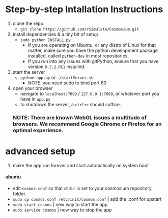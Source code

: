 Step-by-step Intallation Instructions
======
1. clone the repo
    * `git clone https://github.com/rSimulate/Cosmosium.git`
2. install dependencies & a tiny bit of setup
    * `sudo python INSTALL.py`
        * If you are operating on Ubuntu, or any distro of Linux for that matter, make sure you have the 
        python development package installed, called `python-dev` in most repositories.
        * If you run into any issues with gitPython, ensure that you have version `0.3.2.RC1` installed.
3. start the server
    * `python app.py` or `./startServer.sh`
        * NOTE: you need sudo to bind port 80
4. open your browser
    * navigate to `localhost:7099` / `127.0.0.1:7099`, or whatever port you have in `app.py`
    * to shutdown the server, a `ctrl+c` should suffice. 
    ### NOTE: There are known WebGL issues a multitude of browsers. We recommend Google Chrome or Firefox for an optimal experience. ###
    

advanced setup
======
1. make the app run forever and start automatically on system boot

  #### ubuntu ####
  * edit `cosmos.conf` so that `chdir` is set to your cosmosium repository folder.
  * `sudo cp cosmos.conf /etc/init/cosmos.conf` | add the .conf for upstart
  * `sudo start cosmos` | new way to start the app
  * `sudo service cosmos` | new way to stop the app
    
